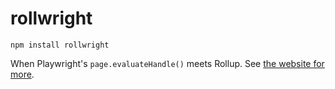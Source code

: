 # rollwright

    npm install rollwright

When Playwright's `page.evaluateHandle()` meets Rollup. See
[the website for more](https://unknownprinciple.github.io/rollwright).
